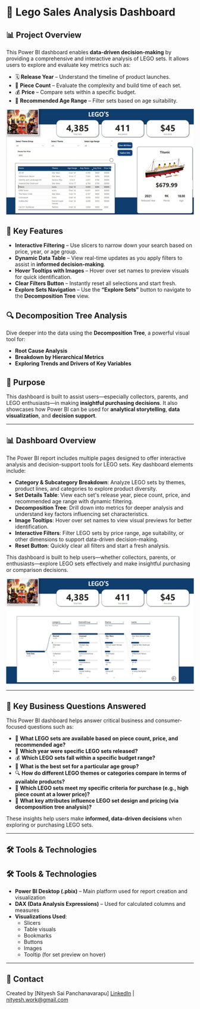 # 🧱 Lego Sales Analysis Dashboard

## 📊 Project Overview
This Power BI dashboard enables **data-driven decision-making** by providing a comprehensive and interactive analysis of LEGO sets. It allows users to explore and evaluate key metrics such as:
- 🗓️ **Release Year** – Understand the timeline of product launches.  
- 🧩 **Piece Count** – Evaluate the complexity and build time of each set.  
- 💰 **Price** – Compare sets within a specific budget.  
- 👶 **Recommended Age Range** – Filter sets based on age suitability.

![Lego Dashboard](./Screenshots/Dashboard_1.jpg)

## 🧠 Key Features
- **Interactive Filtering** – Use slicers to narrow down your search based on price, year, or age group.
- **Dynamic Data Table** – View real-time updates as you apply filters to assist in **informed decision-making**.
- **Hover Tooltips with Images** – Hover over set names to preview visuals for quick identification.
- **Clear Filters Button** – Instantly reset all selections and start fresh.
- **Explore Sets Navigation** – Use the **“Explore Sets”** button to navigate to the **Decomposition Tree** view.
## 🔍 Decomposition Tree Analysis
Dive deeper into the data using the **Decomposition Tree**, a powerful visual tool for:
- **Root Cause Analysis**
- **Breakdown by Hierarchical Metrics**
- **Exploring Trends and Drivers of Key Variables**

## 🎯 Purpose

This dashboard is built to assist users—especially collectors, parents, and LEGO enthusiasts—in making **insightful purchasing decisions**. It also showcases how Power BI can be used for **analytical storytelling**, **data visualization**, and **decision support**.

---

## 📊 Dashboard Overview

The Power BI report includes multiple pages designed to offer interactive analysis and decision-support tools for LEGO sets. Key dashboard elements include:

- **Category & Subcategory Breakdown**: Analyze LEGO sets by themes, product lines, and categories to explore product diversity.
- **Set Details Table**: View each set's release year, piece count, price, and recommended age range with dynamic filtering.
- **Decomposition Tree**: Drill down into metrics for deeper analysis and understand key factors influencing set characteristics.
- **Image Tooltips**: Hover over set names to view visual previews for better identification.
- **Interactive Filters**: Filter LEGO sets by price range, age suitability, or other dimensions to support data-driven decision-making.
- **Reset Button**: Quickly clear all filters and start a fresh analysis.

This dashboard is built to help users—whether collectors, parents, or enthusiasts—explore LEGO sets effectively and make insightful purchasing or comparison decisions.

![Decomposition Tree](./Screenshots/Dashboard_2.jpg)

---

## 🎯 Key Business Questions Answered

This Power BI dashboard helps answer critical business and consumer-focused questions such as:

- 🧩 **What LEGO sets are available based on piece count, price, and recommended age?**
- 📅 **Which year were specific LEGO sets released?**
- 💰 **Which LEGO sets fall within a specific budget range?**
- 👦 **What is the best set for a particular age group?**
- 🔍 **How do different LEGO themes or categories compare in terms of available products?**
- 📌 **Which LEGO sets meet my specific criteria for purchase (e.g., high piece count at a lower price)?**
- 🧠 **What key attributes influence LEGO set design and pricing (via decomposition tree analysis)?**

These insights help users make **informed, data-driven decisions** when exploring or purchasing LEGO sets.

---

## 🛠️ Tools & Technologies

## 🛠️ Tools & Technologies

- **Power BI Desktop (.pbix)** – Main platform used for report creation and visualization
- **DAX (Data Analysis Expressions)** – Used for calculated columns and measures
- **Visualizations Used**:
  - Slicers
  - Table visuals
  - Bookmarks
  - Buttons
  - Images
  - Tooltip (for set preview on hover)
---
## 🔗 Contact

Created by [Nityesh Sai Panchanavarapu]
[LinkedIn](https://www.linkedin.com/in/nityesh-sai-panchanavarapu-4a8806208/) | [nityesh.work@gmail.com](mailto:nityesh.work@gmail.com)